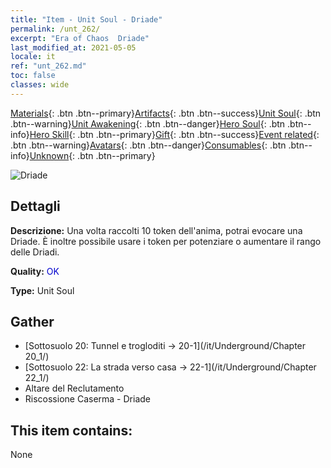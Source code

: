 ```yaml
---
title: "Item - Unit Soul - Driade"
permalink: /unt_262/
excerpt: "Era of Chaos  Driade"
last_modified_at: 2021-05-05
locale: it
ref: "unt_262.md"
toc: false
classes: wide
---
```

 [Materials](/ItemsIT/){: .btn .btn--primary}[Artifacts](/ItemsIT/Artifacts/){: .btn .btn--success}[Unit Soul](/ItemsIT/UnitSoul/){: .btn .btn--warning}[Unit Awakening](/ItemsIT/UnitAwakening/){: .btn .btn--danger}[Hero Soul](/ItemsIT/HeroSoul/){: .btn .btn--info}[Hero Skill](/ItemsIT/HeroSkill/){: .btn .btn--primary}[Gift](/ItemsIT/Gift/){: .btn .btn--success}[Event related](/ItemsIT/Events/){: .btn .btn--warning}[Avatars](/ItemsIT/Avatars/){: .btn .btn--danger}[Consumables](/ItemsIT/Consumables/){: .btn .btn--info}[Unknown](/ItemsIT/Unknown/){: .btn .btn--primary}

 ![Driade](/images/u/ti_mofaxianling.jpg)

## Dettagli
 **Descrizione:** Una volta raccolti 10 token dell'anima, potrai evocare una Driade. È inoltre possibile usare i token per potenziare o aumentare il rango delle Driadi.

 **Quality:** <span style="color: #0000CD">OK</span>

 **Type:** Unit Soul

## Gather

*    [Sottosuolo 20: Tunnel e trogloditi -> 20-1](/it/Underground/Chapter 20_1/) 
*    [Sottosuolo 22: La strada verso casa -> 22-1](/it/Underground/Chapter 22_1/) 
*    Altare del Reclutamento 
*    Riscossione Caserma - Driade 

## This item contains:

  None

